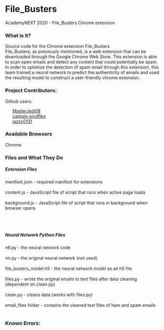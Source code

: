 # File_Busters
AcademyNEXT 2020 - File_Busters Chrome extension

<h3>What is it? </h3>
Source code for the Chrome extension File_Busters
<br>File_Busters, as previously mentioned, is a web extension that can be downloaded through the Google Chrome Web Store. This extension is able to scan open emails and detect any content that could potentially be spam. In order to optimize the detection of spam email through this extension, this team trained a neural network to predict the authenticity of emails and used the resulting model to construct a user-friendly chrome extension.

<h3>Project Contributors: </h3>
Github users: 
<ul style="list-style-type:none;">
  <li><a href ="https://github.com/MasterJedi08">MasterJedi08</a></li>
  <li><a href = "https://github.com/captain-snuffles">captain-snuffles</a></li>
  <li><a href = "https://github.com/jazzy0131">jazzy0131</a></li>
</ul>

<h3>Available Browsers</h3>
Chrome

<h3>Files and What They Do</h3>
  <h5>Extension Files</h5>
  manifest.json - required manifest for extensions<br></br>
  content.js - JavaScript file of script that runs when active page loads<br></br>
  background.js - JavaScript file of script that runs in background when browser opens<br></br>
    <br></br>
  <h5>Neural Network Python Files</h5>
  n6.py - the neural network code<br></br>
  nn.py - the original neural network (not used)<br></br>
  file_busters_model.h5 - the neural network model as an h5 file<br></br>
  files.py - wrote the original emails to text files after data cleaning (dependent on clean.py)<br></br>
  clean.py - cleans data (works with files.py)<br></br>
  email_files folder - contains the cleaned text files of ham and spam emails<br></br>

<h3>Known Errors: </h3>
